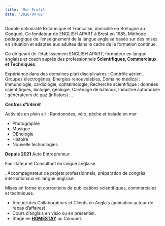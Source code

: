 ```yaml
---
title: 'Mon Profil'
date: '2020-04-02'
---
```


Double nationalité Britannique et Française, domicilié en Bretagne au Conquet.
Co fondateur de ENGLISH APART à Brest en 1985, Méthode pédagogique de l’enseignement
de la langue anglaise basée sur des mises en situation et adaptée aux adultes dans le cadre de
la formation continue.

Co dirigeant de l’établissement ENGLISH APART, formateur en langue anglaise et coach
auprès des professionnels **Scientifiques, Commerciaux et Techniques**.

Expérience dans des domaines pluri disciplinaires :
Contrôle aérien, Groupes électrogènes, Energies renouvelables, Domaine médical :
immunologie, cardiologie, ophtalmologie, Recherche scientifique : données scientifiques,
biologie, géologie, Carénage de bateaux, Industrie automobile : générateurs de gaz (inflators)
...

***Centres d'Intérêt***

Activités en plein air : Randonnées, vélo, pêche et balade en mer

- Photographie
- Musique
- OEnologie
- Histoire
- Nouvelle technologies


**Depuis 2021**
Auto Entrepreneur

Facilitateur et Consultant en langue anglaise.

. Accompagnateur de projets professionnels, préparation de congrès internationaux en langue
anglaise.

Mises en forme et corrections de publications scientifiques, commerciales et techniques.

- Accueil des Collaborateurs et Clients en Anglais (animation autour de repas d’affaires).
- Cours d’anglais en visio ou en présentiel.
- Stage en [**HOMESTAY**](https://www.airbnb.co.uk/rooms/48129938?guests=1&adults=1&s=67&unique_share_id=5975bc4a-836d-4e9a-8bb4-ebab0043591e) au Conquet.